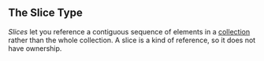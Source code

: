 ## The Slice Type

*Slices* let you reference a contiguous sequence of elements in a [collection](https://doc.rust-lang.org/book/ch08-00-common-collections.html) rather than the whole collection. A slice is a kind of reference, so it does not have ownership.
